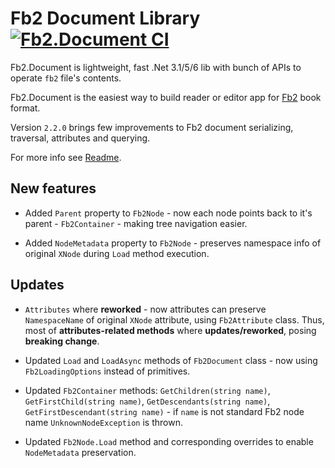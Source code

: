 # Fb2 Document Library&nbsp;[![Fb2.Document CI](https://github.com/Overrided/Fb2.Document/actions/workflows/ci_build.yml/badge.svg)](https://github.com/Overrided/Fb2.Document/actions/workflows/ci_build.yml)


Fb2.Document is lightweight, fast .Net 3.1/5/6 lib with bunch of APIs to operate `fb2` file's contents.

Fb2.Document is the easiest way to build reader or editor app for [Fb2](https://en.wikipedia.org/wiki/FictionBook) book format.  

Version `2.2.0` brings few improvements to Fb2 document serializing, traversal, attributes and querying.

For more info see [Readme](https://github.com/Overrided/Fb2.Document).

## New features

* Added `Parent` property to `Fb2Node` - now each node points back to it's parent - `Fb2Container` - making tree navigation easier.

* Added `NodeMetadata` property to `Fb2Node` - preserves namespace info of original `XNode` during `Load` method execution.

## Updates

* `Attributes` where **reworked** - now attributes can preserve `NamespaceName` of original `XNode` attribute, using `Fb2Attribute` class. Thus, most of **attributes-related methods** where **updates/reworked**, posing **breaking change**. 

* Updated `Load` and `LoadAsync` methods of `Fb2Document` class - now using `Fb2LoadingOptions` instead of primitives.

* Updated `Fb2Container` methods: `GetChildren(string name)`, `GetFirstChild(string name)`, `GetDescendants(string name)`, `GetFirstDescendant(string name)` - if `name` is not standard Fb2 node name `UnknownNodeException` is thrown.

* Updated `Fb2Node.Load` method and corresponding overrides to enable `NodeMetadata` preservation. 
